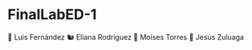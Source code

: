 # FinalLabED-1
:orangutan: Luis Fernández
:chipmunk: Eliana Rodríguez
:gorilla: Moises Torres
:penguin: Jesus Zuluaga
